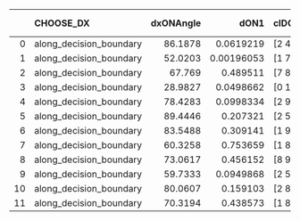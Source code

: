 |    | CHOOSE_DX               |   dxONAngle |       dON1 | cIDON1   |   dON_patch_1 |   nTON |        dON |   dxOFFAngle |       dOFF1 | cIDOFF1   |   dOFF_patch_1 |   nTOFF |        dOFF | SUCCESS   |   nExp |   dual_point_id |   subpoint_time_seconds |   total_execution_time |       logp |     dOFF/dON | Vote dOFF>dON   |
|---:|:------------------------|------------:|-----------:|:---------|--------------:|-------:|-----------:|-------------:|------------:|:----------|---------------:|--------:|------------:|:----------|-------:|----------------:|------------------------:|-----------------------:|-----------:|-------------:|:----------------|
|  0 | along_decision_boundary |     86.1878 | 0.0619219  | [2 4]    |    0.0619219  |      1 | 0.0619219  |      54.5983 | 0.0543985   | [2 4]     |    0.0543985   |       1 | 0.0543985   | False     |      1 |              40 |                2.34928  |                86.1761 |  0         |  0.878501    | False           |
|  1 | along_decision_boundary |     52.0203 | 0.00196053 | [1 7]    |    0.00196053 |      1 | 0.00196053 |      53.1831 | 8.76986e-06 | [1 7]     |    8.76986e-06 |       1 | 8.76986e-06 | False     |      2 |             119 |                0.962911 |               285.365  | -0.5       |  0.00447321  | False           |
|  2 | along_decision_boundary |     67.769  | 0.489511   | [7 8]    |    0.489511   |      1 | 0.489511   |      71.1992 | 0.174709    | [7 8]     |    0.174709    |       1 | 0.174709    | False     |      3 |             165 |                7.67645  |               438.271  | -1         |  0.356906    | False           |
|  3 | along_decision_boundary |     28.9827 | 0.0498662  | [0 1]    |    0.0498662  |      1 | 0.0498662  |      50.2958 | 0.0860018   | [0 1]     |    0.0860018   |       1 | 0.0860018   | True      |      4 |             235 |                2.52302  |               661.318  | -1.5       |  1.72465     | True            |
|  4 | along_decision_boundary |     78.4283 | 0.0998334  | [2 9]    |    0.0998334  |      1 | 0.0998334  |      69.8558 | 0.993379    | [2 9]     |    0.993379    |       1 | 0.993379    | True      |      5 |             291 |                8.93253  |               836.876  | -0.5       |  9.95036     | True            |
|  5 | along_decision_boundary |     89.4446 | 0.207321   | [2 5]    |    0.207321   |      1 | 0.207321   |      59.5984 | 0.421058    | [2 5]     |    0.421058    |       1 | 0.421058    | True      |      6 |             319 |                4.10046  |               911.631  | -0.1       |  2.03095     | True            |
|  6 | along_decision_boundary |     83.5488 | 0.309141   | [1 9]    |    0.309141   |      1 | 0.309141   |      67.4992 | 4.3742e-05  | [1 9]     |    4.3742e-05  |       1 | 4.3742e-05  | False     |      7 |             326 |                4.01295  |               930.705  | -0         |  0.000141495 | False           |
|  7 | along_decision_boundary |     60.3258 | 0.753659   | [1 8]    |    0.753659   |      1 | 0.753659   |      37.9356 | 0.000194002 | [0 8]     |    0.000194002 |       1 | 0.000194002 | False     |      8 |             347 |                8.8042   |               986.719  | -0.0714286 |  0.000257413 | False           |
|  8 | along_decision_boundary |     73.0617 | 0.456152   | [8 9]    |    0.456152   |      1 | 0.456152   |      56.8606 | 0.472502    | [8 9]     |    0.472502    |       1 | 0.472502    | True      |      9 |             353 |                8.90028  |              1011.12   | -0.25      |  1.03584     | True            |
|  9 | along_decision_boundary |     59.7333 | 0.0949868  | [2 5]    |    0.0949868  |      1 | 0.0949868  |      79.3766 | 1.0439      | [2 5]     |    1.0439      |       1 | 1.0439      | True      |     10 |             436 |                4.17911  |              1171.33   | -0.0555556 | 10.99        | True            |
| 10 | along_decision_boundary |     80.0607 | 0.159103   | [2 8]    |    0.159103   |      1 | 0.159103   |      55.9921 | 0.621238    | [2 8]     |    0.621238    |       1 | 0.621238    | True      |     11 |             465 |                9.3273   |              1227.4    | -0         |  3.90462     | True            |
| 11 | along_decision_boundary |     70.3194 | 0.438573   | [1 8]    |    0.438573   |      1 | 0.438573   |      62.573  | 6.32737e-06 | [0 8]     |    6.32737e-06 |       1 | 6.32737e-06 | False     |     12 |             484 |                3.56915  |              1265.93   | -0.0454545 |  1.44272e-05 | False           |